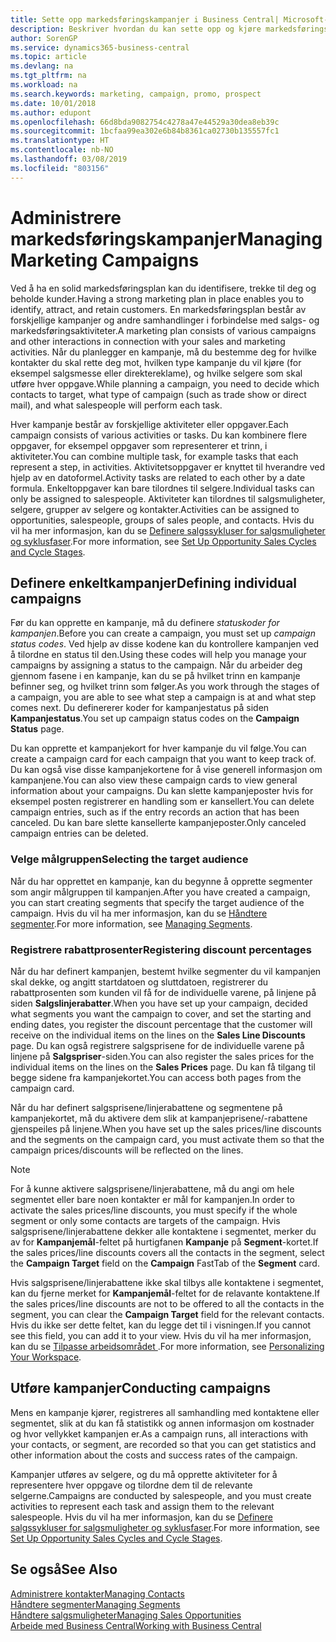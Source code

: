 ```yaml
---
title: Sette opp markedsføringskampanjer i Business Central| Microsoft-dokumentasjon
description: Beskriver hvordan du kan sette opp og kjøre markedsføringskampanjer i Business Central for å identifisere og trekke til deg prospekter og beholde kunder.
author: SorenGP
ms.service: dynamics365-business-central
ms.topic: article
ms.devlang: na
ms.tgt_pltfrm: na
ms.workload: na
ms.search.keywords: marketing, campaign, promo, prospect
ms.date: 10/01/2018
ms.author: edupont
ms.openlocfilehash: 66d8bda9082754c4278a47e44529a30dea8eb39c
ms.sourcegitcommit: 1bcfaa99ea302e6b84b8361ca02730b135557fc1
ms.translationtype: HT
ms.contentlocale: nb-NO
ms.lasthandoff: 03/08/2019
ms.locfileid: "803156"
---
```

# <a name="managing-marketing-campaigns"></a><span data-ttu-id="19e9b-103">Administrere markedsføringskampanjer</span><span class="sxs-lookup"><span data-stu-id="19e9b-103">Managing Marketing Campaigns</span></span>
<span data-ttu-id="19e9b-104">Ved å ha en solid markedsføringsplan kan du identifisere, trekke til deg og beholde kunder.</span><span class="sxs-lookup"><span data-stu-id="19e9b-104">Having a strong marketing plan in place enables you to identify, attract, and retain customers.</span></span> <span data-ttu-id="19e9b-105">En markedsføringsplan består av forskjellige kampanjer og andre samhandlinger i forbindelse med salgs- og markedsføringsaktiviteter.</span><span class="sxs-lookup"><span data-stu-id="19e9b-105">A marketing plan consists of various campaigns and other interactions in connection with your sales and marketing activities.</span></span> <span data-ttu-id="19e9b-106">Når du planlegger en kampanje, må du bestemme deg for hvilke kontakter du skal rette deg mot, hvilken type kampanje du vil kjøre (for eksempel salgsmesse eller direktereklame), og hvilke selgere som skal utføre hver oppgave.</span><span class="sxs-lookup"><span data-stu-id="19e9b-106">While planning a campaign, you need to decide which contacts to target, what type of campaign (such as trade show or direct mail), and what salespeople will perform each task.</span></span>

<span data-ttu-id="19e9b-107">Hver kampanje består av forskjellige aktiviteter eller oppgaver.</span><span class="sxs-lookup"><span data-stu-id="19e9b-107">Each campaign consists of various activities or tasks.</span></span> <span data-ttu-id="19e9b-108">Du kan kombinere flere oppgaver, for eksempel oppgaver som representerer et trinn, i aktiviteter.</span><span class="sxs-lookup"><span data-stu-id="19e9b-108">You can combine multiple task, for example tasks that each represent a step, in activities.</span></span> <span data-ttu-id="19e9b-109">Aktivitetsoppgaver er knyttet til hverandre ved hjelp av en datoformel.</span><span class="sxs-lookup"><span data-stu-id="19e9b-109">Activity tasks are related to each other by a date formula.</span></span> <span data-ttu-id="19e9b-110">Enkeltoppgaver kan bare tilordnes til selgere.</span><span class="sxs-lookup"><span data-stu-id="19e9b-110">Individual tasks can only be assigned to salespeople.</span></span> <span data-ttu-id="19e9b-111">Aktiviteter kan tilordnes til salgsmuligheter, selgere, grupper av selgere og kontakter.</span><span class="sxs-lookup"><span data-stu-id="19e9b-111">Activities can be assigned to opportunities, salespeople, groups of sales people, and contacts.</span></span> <span data-ttu-id="19e9b-112">Hvis du vil ha mer informasjon, kan du se [Definere salgssykluser for salgsmuligheter og syklusfaser](marketing-how-setup-opportunity-sales-cycles-stages.md).</span><span class="sxs-lookup"><span data-stu-id="19e9b-112">For more information, see [Set Up Opportunity Sales Cycles and Cycle Stages](marketing-how-setup-opportunity-sales-cycles-stages.md).</span></span>

## <a name="defining-individual-campaigns"></a><span data-ttu-id="19e9b-113">Definere enkeltkampanjer</span><span class="sxs-lookup"><span data-stu-id="19e9b-113">Defining individual campaigns</span></span>
<span data-ttu-id="19e9b-114">Før du kan opprette en kampanje, må du definere *statuskoder for kampanjen*.</span><span class="sxs-lookup"><span data-stu-id="19e9b-114">Before you can create a campaign, you must set up *campaign status codes*.</span></span> <span data-ttu-id="19e9b-115">Ved hjelp av disse kodene kan du kontrollere kampanjen ved å tilordne en status til den.</span><span class="sxs-lookup"><span data-stu-id="19e9b-115">Using these codes will help you manage your campaigns by assigning a status to the campaign.</span></span> <span data-ttu-id="19e9b-116">Når du arbeider deg gjennom fasene i en kampanje, kan du se på hvilket trinn en kampanje befinner seg, og hvilket trinn som følger.</span><span class="sxs-lookup"><span data-stu-id="19e9b-116">As you work through the stages of a campaign, you are able to see what step a campaign is at and what step comes next.</span></span> <span data-ttu-id="19e9b-117">Du definererer koder for kampanjestatus på siden **Kampanjestatus**.</span><span class="sxs-lookup"><span data-stu-id="19e9b-117">You set up campaign status codes on the **Campaign Status** page.</span></span>

<span data-ttu-id="19e9b-118">Du kan opprette et kampanjekort for hver kampanje du vil følge.</span><span class="sxs-lookup"><span data-stu-id="19e9b-118">You can create a campaign card for each campaign that you want to keep track of.</span></span> <span data-ttu-id="19e9b-119">Du kan også vise disse kampanjekortene for å vise generell informasjon om kampanjene.</span><span class="sxs-lookup"><span data-stu-id="19e9b-119">You can also view these campaign cards to view general information about your campaigns.</span></span>
<span data-ttu-id="19e9b-120">Du kan slette kampanjeposter hvis for eksempel posten registrerer en handling som er kansellert.</span><span class="sxs-lookup"><span data-stu-id="19e9b-120">You can delete campaign entries, such as if the entry records an action that has been canceled.</span></span> <span data-ttu-id="19e9b-121">Du kan bare slette kansellerte kampanjeposter.</span><span class="sxs-lookup"><span data-stu-id="19e9b-121">Only canceled campaign entries can be deleted.</span></span>

### <a name="selecting-the-target-audience"></a><span data-ttu-id="19e9b-122">Velge målgruppen</span><span class="sxs-lookup"><span data-stu-id="19e9b-122">Selecting the target audience</span></span>
<span data-ttu-id="19e9b-123">Når du har opprettet en kampanje, kan du begynne å opprette segmenter som angir målgruppen til kampanjen.</span><span class="sxs-lookup"><span data-stu-id="19e9b-123">After you have created a campaign, you can start creating segments that specify the target audience of the campaign.</span></span> <span data-ttu-id="19e9b-124">Hvis du vil ha mer informasjon, kan du se [Håndtere segmenter](marketing-segments.md).</span><span class="sxs-lookup"><span data-stu-id="19e9b-124">For more information, see [Managing Segments](marketing-segments.md).</span></span>

### <a name="registering-discount-percentages"></a><span data-ttu-id="19e9b-125">Registrere rabattprosenter</span><span class="sxs-lookup"><span data-stu-id="19e9b-125">Registering discount percentages</span></span>
<span data-ttu-id="19e9b-126">Når du har definert kampanjen, bestemt hvilke segmenter du vil kampanjen skal dekke, og angitt startdatoen og sluttdatoen, registrerer du rabattprosenten som kunden vil få for de individuelle varene, på linjene på siden **Salgslinjerabatter**.</span><span class="sxs-lookup"><span data-stu-id="19e9b-126">When you have set up your campaign, decided what segments you want the campaign to cover, and set the starting and ending dates, you register the discount percentage that the customer will receive on the individual items on the lines on the **Sales Line Discounts** page.</span></span> <span data-ttu-id="19e9b-127">Du kan også registrere salgsprisene for de individuelle varene på linjene på **Salgspriser**-siden.</span><span class="sxs-lookup"><span data-stu-id="19e9b-127">You can also register the sales prices for the individual items on the lines on the **Sales Prices** page.</span></span> <span data-ttu-id="19e9b-128">Du kan få tilgang til begge sidene fra kampanjekortet.</span><span class="sxs-lookup"><span data-stu-id="19e9b-128">You can access both pages from the campaign card.</span></span>

 <span data-ttu-id="19e9b-129">Når du har definert salgsprisene/linjerabattene og segmentene på kampanjekortet, må du aktivere dem slik at kampanjeprisene/-rabattene gjenspeiles på linjene.</span><span class="sxs-lookup"><span data-stu-id="19e9b-129">When you have set up the sales prices/line discounts and the segments on the campaign card, you must activate them so that the campaign prices/discounts will be reflected on the lines.</span></span>

> [!NOTE]  
>   <span data-ttu-id="19e9b-130">For å kunne aktivere salgsprisene/linjerabattene, må du angi om hele segmentet eller bare noen kontakter er mål for kampanjen.</span><span class="sxs-lookup"><span data-stu-id="19e9b-130">In order to activate the sales prices/line discounts, you must specify if the whole segment or only some contacts are targets of the campaign.</span></span> <span data-ttu-id="19e9b-131">Hvis salgsprisene/linjerabattene dekker alle kontaktene i segmentet, merker du av for **Kampanjemål**-feltet på hurtigfanen **Kampanje** på **Segment**-kortet.</span><span class="sxs-lookup"><span data-stu-id="19e9b-131">If the sales prices/line discounts covers all the contacts in the segment, select the **Campaign Target** field on the **Campaign** FastTab of the **Segment** card.</span></span>

<span data-ttu-id="19e9b-132">Hvis salgsprisene/linjerabattene ikke skal tilbys alle kontaktene i segmentet, kan du fjerne merket for **Kampanjemål**-feltet for de relavante kontaktene.</span><span class="sxs-lookup"><span data-stu-id="19e9b-132">If the sales prices/line discounts are not to be offered to all the contacts in the segment, you can clear the **Campaign Target** field for the relevant contacts.</span></span> <span data-ttu-id="19e9b-133">Hvis du ikke ser dette feltet, kan du legge det til i visningen.</span><span class="sxs-lookup"><span data-stu-id="19e9b-133">If you cannot see this field, you can add it to your view.</span></span> <span data-ttu-id="19e9b-134">Hvis du vil ha mer informasjon, kan du se [Tilpasse arbeidsområdet ](ui-personalization-user.md).</span><span class="sxs-lookup"><span data-stu-id="19e9b-134">For more information, see [Personalizing Your Workspace](ui-personalization-user.md).</span></span>

## <a name="conducting-campaigns"></a><span data-ttu-id="19e9b-135">Utføre kampanjer</span><span class="sxs-lookup"><span data-stu-id="19e9b-135">Conducting campaigns</span></span>
<span data-ttu-id="19e9b-136">Mens en kampanje kjører, registreres all samhandling med kontaktene eller segmentet, slik at du kan få statistikk og annen informasjon om kostnader og hvor vellykket kampanjen er.</span><span class="sxs-lookup"><span data-stu-id="19e9b-136">As a campaign runs, all interactions with your contacts, or segment, are recorded so that you can get statistics and other information about the costs and success rates of the campaign.</span></span>

<span data-ttu-id="19e9b-137">Kampanjer utføres av selgere, og du må opprette aktiviteter for å representere hver oppgave og tilordne dem til de relevante selgerne.</span><span class="sxs-lookup"><span data-stu-id="19e9b-137">Campaigns are conducted by salespeople, and you must create activities to represent each task and assign them to the relevant salespeople.</span></span> <span data-ttu-id="19e9b-138">Hvis du vil ha mer informasjon, kan du se [Definere salgssykluser for salgsmuligheter og syklusfaser](marketing-how-setup-opportunity-sales-cycles-stages.md).</span><span class="sxs-lookup"><span data-stu-id="19e9b-138">For more information, see [Set Up Opportunity Sales Cycles and Cycle Stages](marketing-how-setup-opportunity-sales-cycles-stages.md).</span></span>

## <a name="see-also"></a><span data-ttu-id="19e9b-139">Se også</span><span class="sxs-lookup"><span data-stu-id="19e9b-139">See Also</span></span>
[<span data-ttu-id="19e9b-140">Administrere kontakter</span><span class="sxs-lookup"><span data-stu-id="19e9b-140">Managing Contacts</span></span>](marketing-contacts.md)  
[<span data-ttu-id="19e9b-141">Håndtere segmenter</span><span class="sxs-lookup"><span data-stu-id="19e9b-141">Managing Segments</span></span>](marketing-segments.md)  
[<span data-ttu-id="19e9b-142">Håndtere salgsmuligheter</span><span class="sxs-lookup"><span data-stu-id="19e9b-142">Managing Sales Opportunities</span></span>](marketing-manage-sales-opportunities.md)  
[<span data-ttu-id="19e9b-143">Arbeide med Business Central</span><span class="sxs-lookup"><span data-stu-id="19e9b-143">Working with Business Central</span></span>](ui-work-product.md)  
